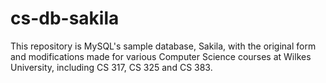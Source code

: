# cs-db-sakila

This repository is MySQL's sample database, Sakila, with the original form and modifications made for various Computer Science courses at Wilkes University, including CS 317, CS 325 and CS 383.
